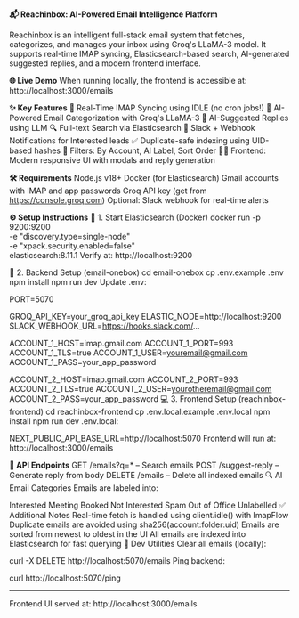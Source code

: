 **📬 Reachinbox: AI-Powered Email Intelligence Platform**

Reachinbox is an intelligent full-stack email system that fetches, categorizes, and manages your inbox using Groq's LLaMA-3 model. It supports real-time IMAP syncing, Elasticsearch-based search, AI-generated suggested replies, and a modern frontend interface.

**🌐 Live Demo**
When running locally, the frontend is accessible at:
http://localhost:3000/emails

**✨ Key Features**
🔁 Real-Time IMAP Syncing using IDLE (no cron jobs!)
🧠 AI-Powered Email Categorization with Groq's LLaMA-3
🤖 AI-Suggested Replies using LLM
🔍 Full-text Search via Elasticsearch
📨 Slack + Webhook Notifications for Interested leads
✅ Duplicate-safe indexing using UID-based hashes
🧭 Filters: By Account, AI Label, Sort Order
🧑‍💻 Frontend: Modern responsive UI with modals and reply generation

**🛠 Requirements**
Node.js v18+
Docker (for Elasticsearch)
Gmail accounts with IMAP and app passwords
Groq API key (get from https://console.groq.com)
Optional: Slack webhook for real-time alerts

**⚙️ Setup Instructions**
🧱 1. Start Elasticsearch (Docker)
docker run -p 9200:9200 \
  -e "discovery.type=single-node" \
  -e "xpack.security.enabled=false" \
  elasticsearch:8.11.1
Verify at: http://localhost:9200

🧠 2. Backend Setup (email-onebox)
cd email-onebox
cp .env.example .env
npm install
npm run dev
Update .env:

PORT=5070

GROQ_API_KEY=your_groq_api_key
ELASTIC_NODE=http://localhost:9200
SLACK_WEBHOOK_URL=https://hooks.slack.com/...

ACCOUNT_1_HOST=imap.gmail.com
ACCOUNT_1_PORT=993
ACCOUNT_1_TLS=true
ACCOUNT_1_USER=youremail@gmail.com
ACCOUNT_1_PASS=your_app_password

ACCOUNT_2_HOST=imap.gmail.com
ACCOUNT_2_PORT=993
ACCOUNT_2_TLS=true
ACCOUNT_2_USER=yourotheremail@gmail.com
ACCOUNT_2_PASS=your_app_password
💻 3. Frontend Setup (reachinbox-frontend)
cd reachinbox-frontend
cp .env.local.example .env.local
npm install
npm run dev
.env.local:

NEXT_PUBLIC_API_BASE_URL=http://localhost:5070
Frontend will run at: http://localhost:3000/emails

**📡 API Endpoints**
GET /emails?q=* – Search emails
POST /suggest-reply – Generate reply from body
DELETE /emails – Delete all indexed emails
🔍 AI Email Categories
Emails are labeled into:

Interested
Meeting Booked
Not Interested
Spam
Out of Office
Unlabelled
✅ Additional Notes
Real-time fetch is handled using client.idle() with ImapFlow
Duplicate emails are avoided using sha256(account:folder:uid)
Emails are sorted from newest to oldest in the UI
All emails are indexed into Elasticsearch for fast querying
🧹 Dev Utilities
Clear all emails (locally):

curl -X DELETE http://localhost:5070/emails
Ping backend:

curl http://localhost:5070/ping


---------------------------------------------------------------------------------------------------------------------------------------------------------------------------

Frontend UI served at: http://localhost:3000/emails
